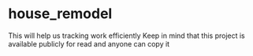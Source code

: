 # house_remodel

This will help us tracking work efficiently
Keep in mind that this project is available publicly for read and anyone can copy it


